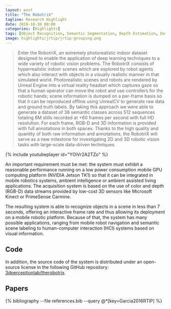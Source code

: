 ```yaml
---
layout: post
title: "The RobotriX"
tagline: Research Highlight
date: 2018-10-30 00:00
categories: [Highlights]
tags: [Object Recognition, Semantic Segmentation, Depth Estimation, Datasets]
image: highlights/jrtip/jrtip-grouping.png
---
```


<blockquote>
Enter the RobotriX, an extremely photorealistic indoor dataset designed to enable the application of deep learning techniques to a wide variety of robotic vision problems. The RobotriX consists of hyperrealistic indoor scenes which are explored by robot agents which also interact with objects in a visually realistic manner in that simulated world. Photorealistic scenes and robots are rendered by Unreal Engine into a virtual reality headset which captures gaze so that a human operator can move the robot and use controllers for the robotic hands; scene information is dumped on a per-frame basis so that it can be reproduced offline using UnrealCV to generate raw data and ground truth labels. By taking this approach we were able to generate a dataset of 38 semantic classes across 512 sequences totaling 8M stills recorded at +60 frames per second with full HD resolution. For each frame, RGB-D and 3D information is provided with full annotations in both spaces. Thanks to the high quality and quantity of both raw information and annotations, the RobotriX will serve as a new milestone for investigating 2D and 3D robotic vision tasks with large-scale data-driven techniques.
</blockquote>

{% include youtubeplayer id="YOiVr2A2TZo" %}

An important requirement must be met: the system must exhibit a reasonable performance running on a low power consumption mobile GPU computing platform (NVIDIA Jetson TK1) so that it can be integrated in mobile robotics systems, ambient intelligence or ambient assisted living applications. The acquisition system is based on the use of color and depth (RGB-D) data streams provided by low-cost 3D sensors like Microsoft Kinect or PrimeSense Carmine.

The resulting system is able to recognize objects in a scene in less than 7 seconds, offering an interactive frame rate and thus allowing its deployment on a mobile robotic platform. Because of that, the system has many possible applications, ranging from mobile robot navigation and semantic scene labeling to human-computer interaction (HCI) systems based on visual information.

## Code

In addition, the source code of the system is distributed under an open-source license in the following GitHub repository: [3dperceptionlab/therobotrix](https://github.com/3dperceptionlab/therobotrix).

## Papers

{% bibliography --file references.bib --query @*[key=Garcia2016RTIP] %}
